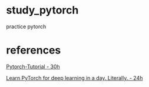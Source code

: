 # study_pytorch
practice pytorch

# references

[Pytorch-Tutorial - 30h](https://pytorch.org/tutorials/)

[Learn PyTorch for deep learning in a day. Literally. - 24h](https://www.youtube.com/watch?v=Z_ikDlimN6A)
